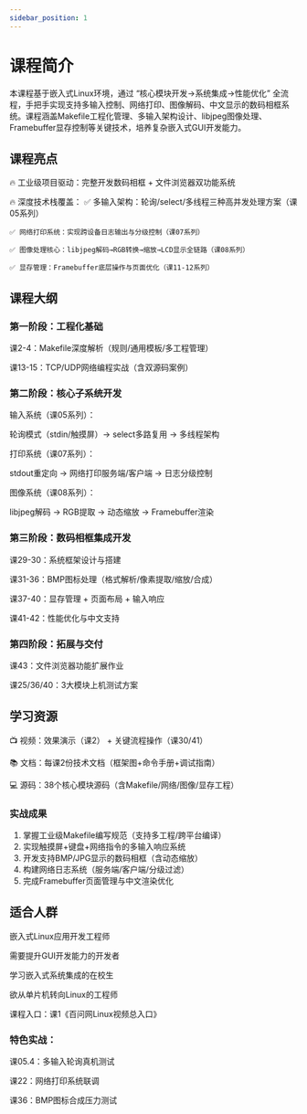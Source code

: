 ```yaml
---
sidebar_position: 1
---
```


# 课程简介
本课程基于嵌入式Linux环境，通过 “核心模块开发→系统集成→性能优化” 全流程，手把手实现支持多输入控制、网络打印、图像解码、中文显示的数码相框系统。课程涵盖Makefile工程化管理、多输入架构设计、libjpeg图像处理、Framebuffer显存控制等关键技术，培养复杂嵌入式GUI开发能力。

## 课程亮点
🔥 工业级项目驱动：完整开发数码相框 + 文件浏览器双功能系统

🔥 深度技术栈覆盖：
    ✅ 多输入架构：轮询/select/多线程三种高并发处理方案（课05系列）

    ✅ 网络打印系统：实现跨设备日志输出与分级控制（课07系列）

    ✅ 图像处理核心：libjpeg解码→RGB转换→缩放→LCD显示全链路（课08系列）

    ✅ 显存管理：Framebuffer底层操作与页面优化（课11-12系列）

## 课程大纲
### 第一阶段：工程化基础
课2-4：Makefile深度解析（规则/通用模板/多工程管理）

课13-15：TCP/UDP网络编程实战（含双源码案例）

### 第二阶段：核心子系统开发
输入系统（课05系列）：

轮询模式（stdin/触摸屏）→ select多路复用 → 多线程架构

打印系统（课07系列）：

stdout重定向 → 网络打印服务端/客户端 → 日志分级控制

图像系统（课08系列）：

libjpeg解码 → RGB提取 → 动态缩放 → Framebuffer渲染

### 第三阶段：数码相框集成开发

课29-30：系统框架设计与搭建

课31-36：BMP图标处理（格式解析/像素提取/缩放/合成）

课37-40：显存管理 + 页面布局 + 输入响应

课41-42：性能优化与中文支持

### 第四阶段：拓展与交付

课43：文件浏览器功能扩展作业

课25/36/40：3大模块上机测试方案

## 学习资源
📺 视频：效果演示（课2） + 关键流程操作（课30/41）

📚 文档：每课2份技术文档（框架图+命令手册+调试指南）

💻 源码：38个核心模块源码（含Makefile/网络/图像/显存工程）

### 实战成果

1. 掌握工业级Makefile编写规范（支持多工程/跨平台编译）  
2. 实现触摸屏+键盘+网络指令的多输入响应系统  
3. 开发支持BMP/JPG显示的数码相框（含动态缩放）  
4. 构建网络日志系统（服务端/客户端/分级过滤）  
5. 完成Framebuffer页面管理与中文渲染优化  

## 适合人群
嵌入式Linux应用开发工程师

需要提升GUI开发能力的开发者

学习嵌入式系统集成的在校生

欲从单片机转向Linux的工程师

课程入口：课1《百问网Linux视频总入口》

### 特色实战：

课05.4：多输入轮询真机测试

课22：网络打印系统联调

课36：BMP图标合成压力测试
